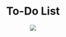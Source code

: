 <h1 align="center">To-Do List</h1>
<p align="center">
  <img src="https://user-images.githubusercontent.com/73148019/130172220-b47bf496-d8a2-4503-852f-0a55b3ed225b.png">
</p>
